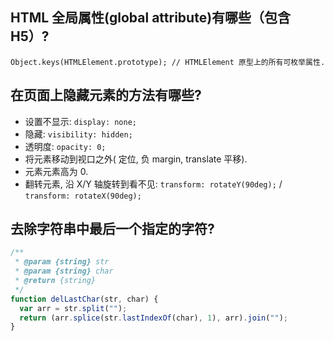 ## HTML 全局属性(global attribute)有哪些（包含 H5）?

```jaavscript
Object.keys(HTMLElement.prototype); // HTMLElement 原型上的所有可枚举属性.
```

## 在页面上隐藏元素的方法有哪些?

- 设置不显示: `display: none;`
- 隐藏: `visibility: hidden;`
- 透明度: `opacity: 0;`
- 将元素移动到视口之外( 定位, 负 margin, translate 平移).
- 元素元素高为 0.
- 翻转元素, 沿 X/Y 轴旋转到看不见: `transform: rotateY(90deg);` / `transform: rotateX(90deg);`

## 去除字符串中最后一个指定的字符?

```javascript
/**
 * @param {string} str
 * @param {string} char
 * @return {string}
 */
function delLastChar(str, char) {
  var arr = str.split("");
  return (arr.splice(str.lastIndexOf(char), 1), arr).join("");
}
```
